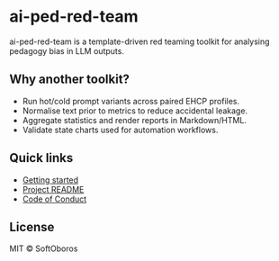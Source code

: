 # ai-ped-red-team

ai-ped-red-team is a template-driven red teaming toolkit for analysing pedagogy bias in LLM outputs.

## Why another toolkit?
- Run hot/cold prompt variants across paired EHCP profiles.
- Normalise text prior to metrics to reduce accidental leakage.
- Aggregate statistics and render reports in Markdown/HTML.
- Validate state charts used for automation workflows.

## Quick links
- [Getting started](./getting-started.md)
- [Project README](../README.md)
- [Code of Conduct](../CODE_OF_CONDUCT.md)

## License
MIT © SoftOboros

